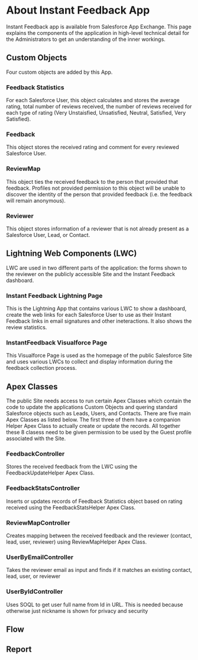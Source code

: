 # About Instant Feedback App
Instant Feedback app is available from Salesforce App Exchange. This page explains the components of the application in high-level technical detail for the Administrators to get an understanding of the inner workings.

## Custom Objects
Four custom objects are added by this App.


### Feedback Statistics
For each Salesforce User, this object calculates and stores the average rating, total number of reviews received, the number of reviews received for each type of rating (Very Unstaisfied, Unsatisfied, Neutral, Satisfied, Very Satisfied).


### Feedback
This object stores the received rating and comment for every reviewed Salesforce User.


### ReviewMap
This object ties the received feedback to the person that provided that feedback. Profiles not provided permission to this object will be unable to discover the identity of the person that provided feedback (i.e. the feedback will remain anonymous).


### Reviewer
This object stores information of a reviewer that is not already present as a Salesforce User, Lead, or Contact.


## Lightning Web Components (LWC)
LWC are used in two different parts of the application: the forms shown to the reviewer on the publicly accessible Site and the Instant Feedback dashboard.

### Instant Feedback Lightning Page
This is the Lightning App that contains various LWC to show a dashboard, create the web links for each Salesforce User to use as their Instant Feedback links in email signatures and other ineteractions. It also shows the review statistics.

### InstantFeedback Visualforce Page
This Visualforce Page is used as the homepage of the public Salesforce Site and uses various LWCs to collect and display information during the feedback collection process.


## Apex Classes
The public Site needs access to run certain Apex Classes which contain the code to update the applications Custom Objects and quering standard Salesforce objects such as Leads, Users, and Contacts. There are five main Apex Classes as listed below. The first three of them have a companion Helper Apex Class to actually create or update the records. All together these 8 clasess need to be given permission to be used by the Guest profile associated with the Site.


### FeedbackController
Stores the received feedback from the LWC using the FeedbackUpdateHelper Apex Class.


### FeedbackStatsController
Inserts or updates records of Feedback Statistics object based on rating received using the FeedbackStatsHelper Apex Class.


### ReviewMapController
Creates mapping between the received feedback and the reviewer (contact, lead, user, reviewer) using ReviewMapHelper Apex Class.


### UserByEmailController
Takes the reviewer email as input and finds if it matches an existing contact, lead, user, or reviewer

### UserByIdController
Uses SOQL to get user full name from Id in URL. This is needed because otherwise just nickname is shown for privacy and security

## Flow 
## Report












